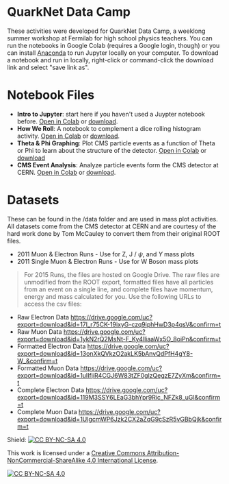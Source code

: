 # QuarkNet Data Camp  

These activities were developed for QuarkNet Data Camp, a  weeklong summer workshop at Fermilab for high school physics teachers. You can run the notebooks in Google Colab (requires a Google login, though) or you can install [Anaconda](https://www.anaconda.com/products/individual) to run Jupyter locally on your computer. To download a notebook and run in locally, right-click or command-click the download link and select "save link as".  

# Notebook Files    
- **Intro to Jupyter**: start here if you haven't used a Juypter notebook before. [Open in Colab](https://colab.research.google.com/github/QuarkNet-HEP/data-camp/blob/main/intro.ipynb) or [download](https://github.com/QuarkNet-HEP/data-camp/raw/main/intro.ipynb).
- **How We Roll**: A notebook to complement a dice rolling histogram activity. [Open in Colab](https://colab.research.google.com/github/QuarkNet-HEP/data-camp/blob/main/How_We_Roll.ipynb) or [download](https://github.com/QuarkNet-HEP/data-camp/raw/main/How_We_Roll.ipynb).
- **Theta & Phi Graphing**: Plot CMS particle events as a function of Theta or Phi to learn about the structure of the detector. [Open in Colab](https://colab.research.google.com/github/QuarkNet-HEP/data-camp/blob/main/Theta_%26_Phi_Graphing_Activity.ipynb) or [download](https://github.com/QuarkNet-HEP/data-camp/raw/main/Theta_%26_Phi_Graphing_Activity.ipynb)   
- **CMS Event Analysis**: Analyze particle events form the CMS detector at CERN. [Open in Colab](https://colab.research.google.com/github/QuarkNet-HEP/data-camp/blob/main/CMS_event_analysis.ipynb) or [download](https://github.com/QuarkNet-HEP/data-camp/raw/main/CMS_event_analysis.ipynb).  

# Datasets
These can be found in the /data folder and are used in mass plot activities. All datasets come from the CMS detector at CERN and are courtesy of the hard work done by Tom McCauley to convert them from their original ROOT files.
* 2011 Muon & Electron Runs - Use for Z, J / $\psi$, and $\Upsilon$ mass plots
* 2011 Single Muon & Electron Runs - Use for W Boson mass plots

>For 2015 Runs, the files are hosted on Google Drive. The raw files are unmodified from the ROOT export, formatted files have all particles from an event on a single line, and complete files have momentum, energy and mass calculated for you. Use the following URLs to access the csv files:
* Raw Electron Data       https://drive.google.com/uc?export=download&id=17I_r75CK-19ixyG-czq9iphHwD3p4qsV&confirm=t
* Raw Muon Data           https://drive.google.com/uc?export=download&id=1ykN2rQ2MsNt-F_Ky4lliaaWx5O_8oiPn&confirm=t 
* Formatted Electron Data https://drive.google.com/uc?export=download&id=13onXkQVkzO2akLK5bAnvQdPfH4gY8-W_&confirm=t
* Formatted Muon Data     https://drive.google.com/uc?export=download&id=1uIIfjiR4CGJ6W83tZF0glzQegzE7ZyXm&confirm=t
* Complete Electron Data  https://drive.google.com/uc?export=download&id=119M3SSY6LEaG3bhYpr9Ric_NFZk8_uGl&confirm=t
* Complete Muon Data      https://drive.google.com/uc?export=download&id=1UIgcmWP6Jzk2CX2aZqG9cSzR5vGBbQjk&confirm=t

Shield: [![CC BY-NC-SA 4.0][cc-by-nc-sa-shield]][cc-by-nc-sa]

This work is licensed under a
[Creative Commons Attribution-NonCommercial-ShareAlike 4.0 International License][cc-by-nc-sa].

[![CC BY-NC-SA 4.0][cc-by-nc-sa-image]][cc-by-nc-sa]

[cc-by-nc-sa]: http://creativecommons.org/licenses/by-nc-sa/4.0/
[cc-by-nc-sa-image]: https://licensebuttons.net/l/by-nc-sa/4.0/88x31.png
[cc-by-nc-sa-shield]: https://img.shields.io/badge/License-CC%20BY--NC--SA%204.0-lightgrey.svg
